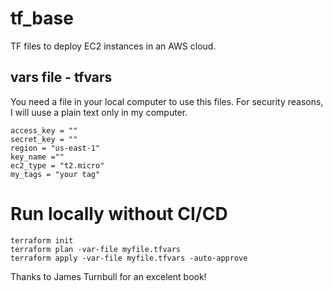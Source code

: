 # tf_base
TF files to deploy EC2 instances in an AWS cloud.

## vars file - tfvars
You need a file in your local computer to use this files. For security reasons, I will uuse a plain text only in my computer.

```
access_key = ""
secret_key = ""
region = "us-east-1"
key_name =""
ec2_type = "t2.micro"
my_tags = "your tag"

```

# Run locally without CI/CD
``` 
terraform init
terraform plan -var-file myfile.tfvars
terraform apply -var-file myfile.tfvars -auto-approve
```

Thanks to James Turnbull for an excelent book!